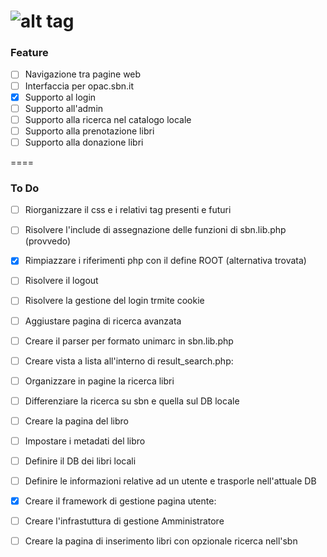 ![alt tag](https://raw.github.com/retsef/CoLi/master/resources/images/CoLi_humming.png)
====
### Feature

- [ ] Navigazione tra pagine web
- [ ] Interfaccia per opac.sbn.it
- [x] Supporto al login
- [ ] Supporto all'admin
- [ ] Supporto alla ricerca nel catalogo locale
- [ ] Supporto alla prenotazione libri
- [ ] Supporto alla donazione libri

====
### To Do

- [ ] Riorganizzare il css e i relativi tag presenti e futuri
- [ ] Risolvere l'include di assegnazione delle funzioni di sbn.lib.php (provvedo)
- [x] Rimpiazzare i riferimenti php con il define ROOT (alternativa trovata)
- [ ] Risolvere il logout
- [ ] Risolvere la gestione del login trmite cookie
- [ ] Aggiustare pagina di ricerca avanzata
- [ ] Creare il parser per formato unimarc in sbn.lib.php
- [ ] Creare vista a lista all'interno di result_search.php:
 - [ ] Organizzare in pagine la ricerca libri
 - [ ] Differenziare la ricerca su sbn e quella sul DB locale
 - [ ] Creare la pagina del libro
 - [ ] Impostare i metadati del libro
- [ ] Definire il DB dei libri locali
- [ ] Definire le informazioni relative ad un utente e trasporle nell'attuale DB
- [x] Creare il framework di gestione pagina utente:
 - [ ] Creare l'infrastuttura di gestione Amministratore
 - [ ] Creare la pagina di inserimento libri con opzionale ricerca nell'sbn

